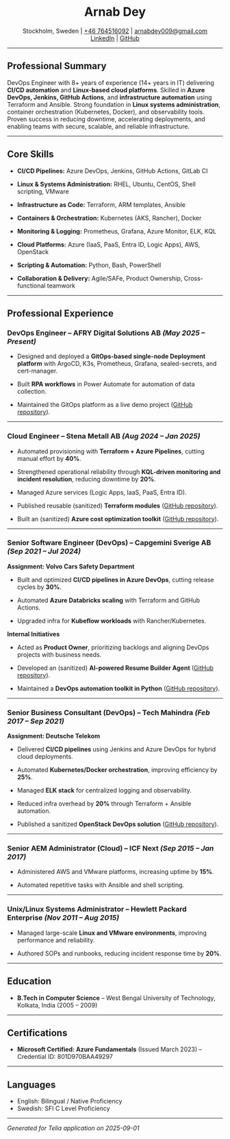 <div align="center">
	<h1><b>Arnab Dey</b></h1>
	<p>
		Stockholm, Sweden | <a href="tel:+46764516092">+46 764516092</a> | <a href="mailto:arnabdey009@gmail.com">arnabdey009@gmail.com</a><br>
		<a href="https://www.linkedin.com/in/arnabdey73">LinkedIn</a> | <a href="https://github.com/arnabdey73">GitHub</a>
	</p>
</div>

---

## **Professional Summary**
DevOps Engineer with 8+ years of experience (14+ years in IT) delivering **CI/CD automation** and **Linux-based cloud platforms**. 
Skilled in **Azure DevOps, Jenkins, GitHub Actions**, and **infrastructure automation** using Terraform and Ansible. 
Strong foundation in **Linux systems administration**, container orchestration (Kubernetes, Docker), and observability tools. 
Proven success in reducing downtime, accelerating deployments, and enabling teams with secure, scalable, and reliable infrastructure.


---

## **Core Skills**

- **CI/CD Pipelines:** Azure DevOps, Jenkins, GitHub Actions, GitLab CI

- **Linux & Systems Administration:** RHEL, Ubuntu, CentOS, Shell scripting, VMware

- **Infrastructure as Code:** Terraform, ARM templates, Ansible

- **Containers & Orchestration:** Kubernetes (AKS, Rancher), Docker

- **Monitoring & Logging:** Prometheus, Grafana, Azure Monitor, ELK, KQL

- **Cloud Platforms:** Azure (IaaS, PaaS, Entra ID, Logic Apps), AWS, OpenStack

- **Scripting & Automation:** Python, Bash, PowerShell

- **Collaboration & Delivery:** Agile/SAFe, Product Ownership, Cross-functional teamwork


---

## **Professional Experience**

### **DevOps Engineer – AFRY Digital Solutions AB** *(May 2025 – Present)*

- Designed and deployed a **GitOps-based single-node Deployment platform** with ArgoCD, K3s, Prometheus, Grafana, sealed-secrets, and cert-manager.

- Built **RPA workflows** in Power Automate for automation of data collection.

- Maintained the GitOps platform as a live demo project ([GitHub repository](https://github.com/arnabdey73/single-node-gitops)).


---

### **Cloud Engineer – Stena Metall AB** *(Aug 2024 – Jan 2025)*

- Automated provisioning with **Terraform + Azure Pipelines**, cutting manual effort by **40%**.

- Strengthened operational reliability through **KQL-driven monitoring and incident resolution**, reducing downtime by **20%**.

- Managed Azure services (Logic Apps, IaaS, PaaS, Entra ID).

- Published reusable (sanitized) **Terraform modules** ([GitHub repository](https://github.com/arnabdey73/iac-module-library-azure)).

- Built an (sanitized) **Azure cost optimization toolkit** ([GitHub repository](https://github.com/arnabdey73/azure-cost-optimizer)).


---

### **Senior Software Engineer (DevOps) – Capgemini Sverige AB** *(Sep 2021 – Jul 2024)*
**Assignment: Volvo Cars Safety Department**

- Built and optimized **CI/CD pipelines in Azure DevOps**, cutting release cycles by **30%**.

- Automated **Azure Databricks scaling** with Terraform and GitHub Actions.

- Upgraded infra for **Kubeflow workloads** with Rancher/Kubernetes.


**Internal Initiatives**

- Acted as **Product Owner**, prioritizing backlogs and aligning DevOps projects with business needs.

- Developed an (sanitized) **AI-powered Resume Builder Agent** ([GitHub repository](https://github.com/arnabdey73/resume-builder-agent)).

- Maintained a **DevOps automation toolkit in Python** ([GitHub repository](https://github.com/arnabdey73/devops-python-automation-project)).


---

### **Senior Business Consultant (DevOps) – Tech Mahindra** *(Feb 2017 – Sep 2021)*
**Assignment: Deutsche Telekom**

- Delivered **CI/CD pipelines** using Jenkins and Azure DevOps for hybrid cloud deployments.

- Automated **Kubernetes/Docker orchestration**, improving efficiency by **25%**.

- Managed **ELK stack** for centralized logging and observability.

- Reduced infra overhead by **20%** through Terraform + Ansible automation.

- Published a sanitized **OpenStack DevOps solution** ([GitHub repository](https://github.com/arnabdey73/openstack-devops-suite)).


---

### **Senior AEM Administrator (Cloud) – ICF Next** *(Sep 2015 – Jan 2017)*

- Administered AWS and VMware platforms, increasing uptime by **15%**.

- Automated repetitive tasks with Ansible and shell scripting.


---

### **Unix/Linux Systems Administrator – Hewlett Packard Enterprise** *(Nov 2011 – Aug 2015)*

- Managed large-scale **Linux and VMware environments**, improving performance and reliability.

- Authored SOPs and runbooks, reducing incident response time by **20%**.


---

## **Education**
- **B.Tech in Computer Science** – West Bengal University of Technology, Kolkata, India (2005 – 2009)

---

## **Certifications**
- **Microsoft Certified: Azure Fundamentals** (Issued March 2023) – Credential ID: 801D970BAA49297


---

## **Languages**
- English: Bilingual / Native Proficiency
- Swedish: SFI C Level Proficiency

---


*Generated for Telia application on 2025-09-01*
